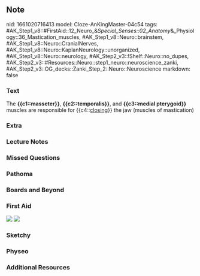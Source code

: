 ## Note
nid: 1661020716413
model: Cloze-AnKingMaster-04c54
tags: #AK_Step1_v8::#FirstAid::12_Neuro_&_Special_Senses::02_Anatomy_&_Physiology::36_Mastication_muscles, #AK_Step1_v8::Neuro::brainstem, #AK_Step1_v8::Neuro::CranialNerves, #AK_Step1_v8::Neuro::KaplanNeurology::unorganized, #AK_Step1_v8::Neuro::neurology, #AK_Step2_v3::!Shelf::Neuro::no_dupes, #AK_Step2_v3::#Resources::Neuro::step1_neuro::neuroscience_zanki, #AK_Step2_v3::OG_decks::Zanki_Step_2::Neuro::Neuroscience
markdown: false

### Text
<div>
  <div>
    The <b>{{c1::masseter}}</b>, <b>{{c2::temporalis}}</b>, and
    <b>{{c3::medial pterygoid}}</b> muscles are responsible for
    {{c4::<u>closing</u>}} the jaw (muscles of mastication)
  </div>
</div>

### Extra


### Lecture Notes


### Missed Questions


### Pathoma


### Boards and Beyond


### First Aid
<img src="tmp7Jovd2.png"> <img src="tmpxXWTnw.png">

### Sketchy


### Physeo


### Additional Resources

